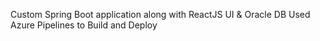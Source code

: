 Custom Spring Boot application along with ReactJS UI & Oracle DB
Used Azure Pipelines to Build and Deploy
